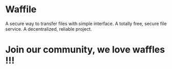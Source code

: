 # Waffile
A secure way to transfer files with simple interface.
A totally free, secure file service.
A decentralized, reliable project.
# Join our community, we love waffles !!!
